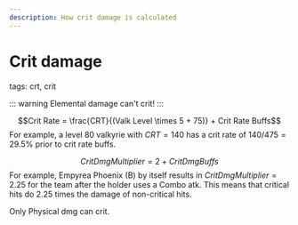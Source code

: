 ```yaml
---
description: How crit damage is calculated
---
```

# Crit damage
tags: crt, crit

::: warning
Elemental damage can't crit!
:::

$$Crit Rate = \frac{CRT}{(Valk Level \times 5 + 75)} + Crit Rate Buffs$$
For example, a level 80 valkyrie with $CRT = 140$ has a crit rate of $140 / 475 = 29.5\%$ prior to crit rate buffs.

$$Crit Dmg Multiplier = 2 + Crit Dmg Buffs$$
For example, Empyrea Phoenix (B) by itself results in $Crit Dmg Multiplier = 2.25$ for the team after the holder uses a Combo atk. This means that critical hits do $2.25$ times the damage of non-critical hits.

Only Physical dmg can crit.
